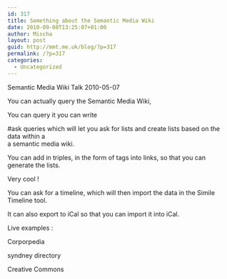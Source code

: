 ```yaml
---
id: 317
title: Something about the Semantic Media Wiki
date: 2010-09-08T13:25:07+01:00
author: Mischa
layout: post
guid: http://mmt.me.uk/blog/?p=317
permalink: /?p=317
categories:
  - Uncategorized
---
```

Semantic Media Wiki Talk 2010-05-07

You can actually query the Semantic Media Wiki,

You can query it you can write 

#ask queries which will let you ask for lists and create lists based on the data within a  
a semantic media wiki. 

You can add in triples, in the form of tags into links, so that you can generate the lists.

Very cool !

You can ask for a timeline, which will then import the data in the Simile Timeline tool. 

It can also export to iCal so that you can import it into iCal.

Live examples : 

Corporpedia 

syndney directory 

Creative Commons